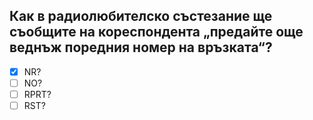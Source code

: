 ## Как в радиолюбителско състезание ще съобщите на кореспондента „предайте още веднъж поредния номер на връзката“?

<!-- Верният отговор е отбелязан с [X] -->

- [X] NR?
- [ ] NO?
- [ ] RPRT?
- [ ] RST?
